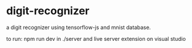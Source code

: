 # digit-recognizer
a digit recognizer using tensorflow-js and mnist database.

to run:
  npm run dev in ./server
  and live server extension on visual studio
